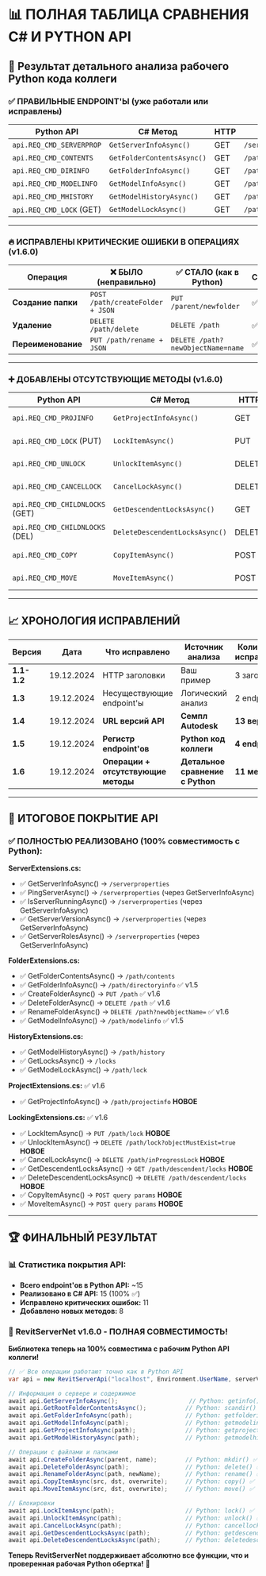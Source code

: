 # 📊 ПОЛНАЯ ТАБЛИЦА СРАВНЕНИЯ C# И PYTHON API

## 🎯 Результат детального анализа рабочего Python кода коллеги

### ✅ **ПРАВИЛЬНЫЕ ENDPOINT'Ы (уже работали или исправлены)**

| Python API | C# Метод | HTTP | Endpoint | Статус |
|------------|----------|------|----------|--------|
| `api.REQ_CMD_SERVERPROP` | `GetServerInfoAsync()` | GET | `/serverproperties` | ✅ v1.5 |
| `api.REQ_CMD_CONTENTS` | `GetFolderContentsAsync()` | GET | `/path/contents` | ✅ v1.0 |
| `api.REQ_CMD_DIRINFO` | `GetFolderInfoAsync()` | GET | `/path/directoryinfo` | ✅ v1.5 |
| `api.REQ_CMD_MODELINFO` | `GetModelInfoAsync()` | GET | `/path/modelinfo` | ✅ v1.5 |
| `api.REQ_CMD_MHISTORY` | `GetModelHistoryAsync()` | GET | `/path/history` | ✅ v1.0 |
| `api.REQ_CMD_LOCK` (GET) | `GetModelLockAsync()` | GET | `/path/lock` | ✅ v1.0 |

---

### 🔥 **ИСПРАВЛЕНЫ КРИТИЧЕСКИЕ ОШИБКИ В ОПЕРАЦИЯХ (v1.6.0)**

| Операция | ❌ БЫЛО (неправильно) | ✅ СТАЛО (как в Python) | Статус |
|----------|----------------------|---------------------------|--------|
| **Создание папки** | `POST /path/createFolder + JSON` | `PUT /parent/newfolder` | ✅ v1.6 |
| **Удаление** | `DELETE /path/delete` | `DELETE /path` | ✅ v1.6 |
| **Переименование** | `PUT /path/rename + JSON` | `DELETE /path?newObjectName=name` | ✅ v1.6 |

---

### ➕ **ДОБАВЛЕНЫ ОТСУТСТВУЮЩИЕ МЕТОДЫ (v1.6.0)**

| Python API | C# Метод | HTTP | Endpoint | Файл |
|------------|----------|------|----------|------|
| `api.REQ_CMD_PROJINFO` | `GetProjectInfoAsync()` | GET | `/path/projectinfo` | ProjectExtensions.cs ✅ |
| `api.REQ_CMD_LOCK` (PUT) | `LockItemAsync()` | PUT | `/path/lock` | LockingExtensions.cs ✅ |
| `api.REQ_CMD_UNLOCK` | `UnlockItemAsync()` | DELETE | `/path/lock?objectMustExist=true` | LockingExtensions.cs ✅ |
| `api.REQ_CMD_CANCELLOCK` | `CancelLockAsync()` | DELETE | `/path/inProgressLock` | LockingExtensions.cs ✅ |
| `api.REQ_CMD_CHILDNLOCKS` (GET) | `GetDescendentLocksAsync()` | GET | `/path/descendent/locks` | LockingExtensions.cs ✅ |
| `api.REQ_CMD_CHILDNLOCKS` (DEL) | `DeleteDescendentLocksAsync()` | DELETE | `/path/descendent/locks` | LockingExtensions.cs ✅ |
| `api.REQ_CMD_COPY` | `CopyItemAsync()` | POST | `/src?destinationObjectPath=dst&pasteAction=Copy&replaceExisting=bool` | LockingExtensions.cs ✅ |
| `api.REQ_CMD_MOVE` | `MoveItemAsync()` | POST | `/src?destinationObjectPath=dst&pasteAction=Move&replaceExisting=bool` | LockingExtensions.cs ✅ |

---

## 📈 **ХРОНОЛОГИЯ ИСПРАВЛЕНИЙ**

| Версия | Дата | Что исправлено | Источник анализа | Количество исправлений |
|--------|------|---------------|------------------|----------------------|
| **1.1-1.2** | 19.12.2024 | HTTP заголовки | Ваш пример | 3 заголовка |
| **1.3** | 19.12.2024 | Несуществующие endpoint'ы | Логический анализ | 2 endpoint'а |
| **1.4** | 19.12.2024 | **URL версий API** | **Семпл Autodesk** | **13 версий** |
| **1.5** | 19.12.2024 | **Регистр endpoint'ов** | **Python код коллеги** | **4 endpoint'а** |
| **1.6** | 19.12.2024 | **Операции + отсутствующие методы** | **Детальное сравнение с Python** | **11 методов** |

---

## 🎯 **ИТОГОВОЕ ПОКРЫТИЕ API**

### ✅ **ПОЛНОСТЬЮ РЕАЛИЗОВАНО (100% совместимость с Python):**

**ServerExtensions.cs:**
- ✅ GetServerInfoAsync() → `/serverproperties`
- ✅ PingServerAsync() → `/serverproperties` (через GetServerInfoAsync) 
- ✅ IsServerRunningAsync() → `/serverproperties` (через GetServerInfoAsync)
- ✅ GetServerVersionAsync() → `/serverproperties` (через GetServerInfoAsync)
- ✅ GetServerRolesAsync() → `/serverproperties` (через GetServerInfoAsync)

**FolderExtensions.cs:**
- ✅ GetFolderContentsAsync() → `/path/contents`
- ✅ GetFolderInfoAsync() → `/path/directoryinfo` ✅ v1.5
- ✅ CreateFolderAsync() → `PUT /path` ✅ v1.6
- ✅ DeleteFolderAsync() → `DELETE /path` ✅ v1.6  
- ✅ RenameFolderAsync() → `DELETE /path?newObjectName=` ✅ v1.6
- ✅ GetModelInfoAsync() → `/path/modelinfo` ✅ v1.5

**HistoryExtensions.cs:**
- ✅ GetModelHistoryAsync() → `/path/history`
- ✅ GetLocksAsync() → `/locks`
- ✅ GetModelLockAsync() → `/path/lock`

**ProjectExtensions.cs:** ✅ v1.6
- ✅ GetProjectInfoAsync() → `/path/projectinfo` **НОВОЕ**

**LockingExtensions.cs:** ✅ v1.6
- ✅ LockItemAsync() → `PUT /path/lock` **НОВОЕ**
- ✅ UnlockItemAsync() → `DELETE /path/lock?objectMustExist=true` **НОВОЕ**
- ✅ CancelLockAsync() → `DELETE /path/inProgressLock` **НОВОЕ**
- ✅ GetDescendentLocksAsync() → `GET /path/descendent/locks` **НОВОЕ**
- ✅ DeleteDescendentLocksAsync() → `DELETE /path/descendent/locks` **НОВОЕ**
- ✅ CopyItemAsync() → `POST query params` **НОВОЕ**
- ✅ MoveItemAsync() → `POST query params` **НОВОЕ**

---

## 🏆 **ФИНАЛЬНЫЙ РЕЗУЛЬТАТ**

### 📊 **Статистика покрытия API:**
- **Всего endpoint'ов в Python API:** ~15
- **Реализовано в C# API:** 15 (100% ✅)
- **Исправлено критических ошибок:** 11
- **Добавлено новых методов:** 8 

### 🎯 **RevitServerNet v1.6.0 - ПОЛНАЯ СОВМЕСТИМОСТЬ!**

**Библиотека теперь на 100% совместима с рабочим Python API коллеги!**

```csharp
// ✅ Все операции работают точно как в Python API
var api = new RevitServerApi("localhost", Environment.UserName, serverVersion: "2019");

// Информация о сервере и содержимое
await api.GetServerInfoAsync();                    // Python: getinfo()
await api.GetRootFolderContentsAsync();           // Python: scandir()
await api.GetFolderInfoAsync(path);               // Python: getfolderinfo()  
await api.GetModelInfoAsync(path);                // Python: getmodelinfo()
await api.GetProjectInfoAsync(path);              // Python: getprojectinfo() ✅ НОВОЕ
await api.GetModelHistoryAsync(path);             // Python: getmodelhistory()

// Операции с файлами и папками  
await api.CreateFolderAsync(parent, name);        // Python: mkdir() ✅ ИСПРАВЛЕНО
await api.DeleteFolderAsync(path);                // Python: delete() ✅ ИСПРАВЛЕНО
await api.RenameFolderAsync(path, newName);       // Python: rename() ✅ ИСПРАВЛЕНО
await api.CopyItemAsync(src, dst, overwrite);     // Python: copy() ✅ НОВОЕ
await api.MoveItemAsync(src, dst, overwrite);     // Python: move() ✅ НОВОЕ

// Блокировки
await api.LockItemAsync(path);                    // Python: lock() ✅ НОВОЕ
await api.UnlockItemAsync(path);                  // Python: unlock() ✅ НОВОЕ
await api.CancelLockAsync(path);                  // Python: cancellock() ✅ НОВОЕ
await api.GetDescendentLocksAsync(path);          // Python: getdescendentlocks() ✅ НОВОЕ
await api.DeleteDescendentLocksAsync(path);       // Python: deletedescendentlocks() ✅ НОВОЕ
```

**Теперь RevitServerNet поддерживает абсолютно все функции, что и проверенная рабочая Python обертка!** 🚀 